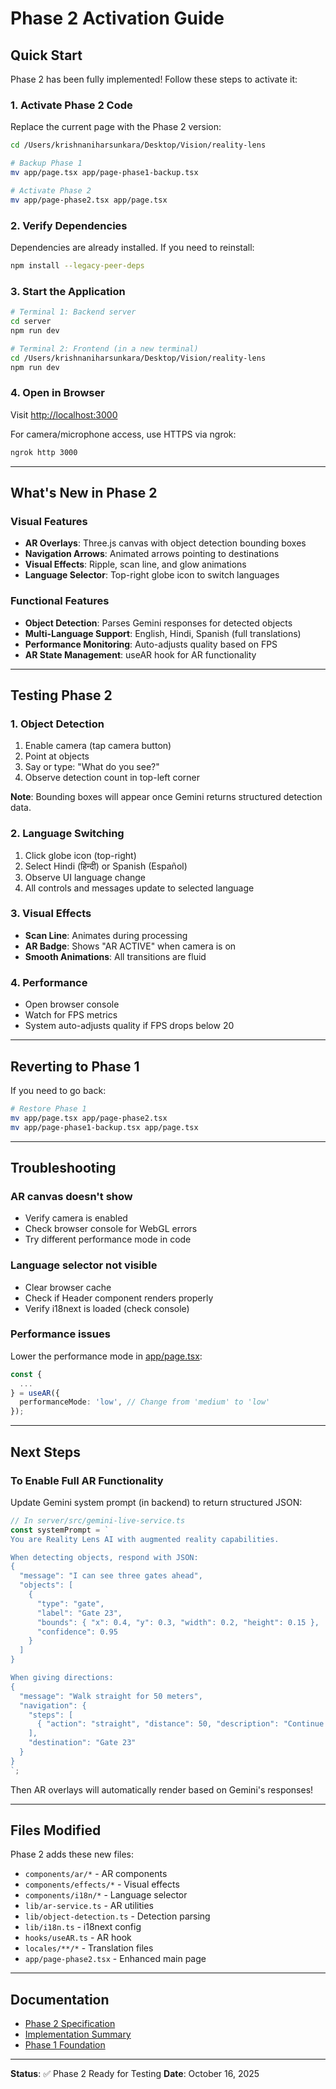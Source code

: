 # Phase 2 Activation Guide

## Quick Start

Phase 2 has been fully implemented! Follow these steps to activate it:

### 1. Activate Phase 2 Code

Replace the current page with the Phase 2 version:

```bash
cd /Users/krishnaniharsunkara/Desktop/Vision/reality-lens

# Backup Phase 1
mv app/page.tsx app/page-phase1-backup.tsx

# Activate Phase 2
mv app/page-phase2.tsx app/page.tsx
```

### 2. Verify Dependencies

Dependencies are already installed. If you need to reinstall:

```bash
npm install --legacy-peer-deps
```

### 3. Start the Application

```bash
# Terminal 1: Backend server
cd server
npm run dev

# Terminal 2: Frontend (in a new terminal)
cd /Users/krishnaniharsunkara/Desktop/Vision/reality-lens
npm run dev
```

### 4. Open in Browser

Visit [http://localhost:3000](http://localhost:3000)

For camera/microphone access, use HTTPS via ngrok:
```bash
ngrok http 3000
```

---

## What's New in Phase 2

### Visual Features
- **AR Overlays**: Three.js canvas with object detection bounding boxes
- **Navigation Arrows**: Animated arrows pointing to destinations
- **Visual Effects**: Ripple, scan line, and glow animations
- **Language Selector**: Top-right globe icon to switch languages

### Functional Features
- **Object Detection**: Parses Gemini responses for detected objects
- **Multi-Language Support**: English, Hindi, Spanish (full translations)
- **Performance Monitoring**: Auto-adjusts quality based on FPS
- **AR State Management**: useAR hook for AR functionality

---

## Testing Phase 2

### 1. Object Detection
1. Enable camera (tap camera button)
2. Point at objects
3. Say or type: "What do you see?"
4. Observe detection count in top-left corner

**Note**: Bounding boxes will appear once Gemini returns structured detection data.

### 2. Language Switching
1. Click globe icon (top-right)
2. Select Hindi (हिन्दी) or Spanish (Español)
3. Observe UI language change
4. All controls and messages update to selected language

### 3. Visual Effects
- **Scan Line**: Animates during processing
- **AR Badge**: Shows "AR ACTIVE" when camera is on
- **Smooth Animations**: All transitions are fluid

### 4. Performance
- Open browser console
- Watch for FPS metrics
- System auto-adjusts quality if FPS drops below 20

---

## Reverting to Phase 1

If you need to go back:

```bash
# Restore Phase 1
mv app/page.tsx app/page-phase2.tsx
mv app/page-phase1-backup.tsx app/page.tsx
```

---

## Troubleshooting

### AR canvas doesn't show
- Verify camera is enabled
- Check browser console for WebGL errors
- Try different performance mode in code

### Language selector not visible
- Clear browser cache
- Check if Header component renders properly
- Verify i18next is loaded (check console)

### Performance issues
Lower the performance mode in [app/page.tsx](app/page.tsx):
```typescript
const {
  ...
} = useAR({
  performanceMode: 'low', // Change from 'medium' to 'low'
});
```

---

## Next Steps

### To Enable Full AR Functionality

Update Gemini system prompt (in backend) to return structured JSON:

```typescript
// In server/src/gemini-live-service.ts
const systemPrompt = `
You are Reality Lens AI with augmented reality capabilities.

When detecting objects, respond with JSON:
{
  "message": "I can see three gates ahead",
  "objects": [
    {
      "type": "gate",
      "label": "Gate 23",
      "bounds": { "x": 0.4, "y": 0.3, "width": 0.2, "height": 0.15 },
      "confidence": 0.95
    }
  ]
}

When giving directions:
{
  "message": "Walk straight for 50 meters",
  "navigation": {
    "steps": [
      { "action": "straight", "distance": 50, "description": "Continue forward" }
    ],
    "destination": "Gate 23"
  }
}
`;
```

Then AR overlays will automatically render based on Gemini's responses!

---

## Files Modified

Phase 2 adds these new files:
- `components/ar/*` - AR components
- `components/effects/*` - Visual effects
- `components/i18n/*` - Language selector
- `lib/ar-service.ts` - AR utilities
- `lib/object-detection.ts` - Detection parsing
- `lib/i18n.ts` - i18next config
- `hooks/useAR.ts` - AR hook
- `locales/**/*` - Translation files
- `app/page-phase2.tsx` - Enhanced main page

---

## Documentation

- [Phase 2 Specification](../phase2-xr-overlays-spec.md)
- [Implementation Summary](../phase2-implementation-summary.md)
- [Phase 1 Foundation](../phase1-foundation-spec.md)

---

**Status**: ✅ Phase 2 Ready for Testing
**Date**: October 16, 2025
